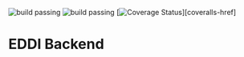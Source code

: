 ![build passing](https://badgen.net/badge/version/3.15.0/blue)
![build passing](https://badgen.net/badge/coverage/78.11%25/green)
[![Coverage Status][coveralls-src]][coveralls-href]

[coveralls-src]: https://badgen.net/github/checks/testHTI/htiTest/develop

# EDDI Backend
